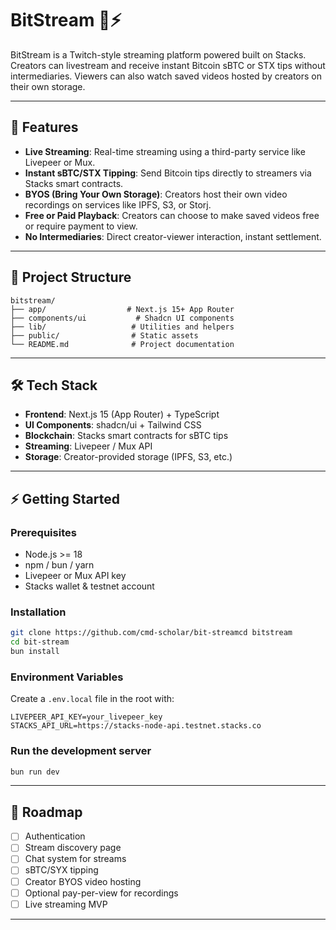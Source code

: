 # BitStream 🎥⚡

BitStream is a Twitch-style streaming platform powered built on Stacks.
Creators can livestream and receive instant Bitcoin sBTC or STX tips without intermediaries.
Viewers can also watch saved videos hosted by creators on their own storage.

---

## 🚀 Features

- **Live Streaming**: Real-time streaming using a third-party service like Livepeer or Mux.
- **Instant sBTC/STX Tipping**: Send Bitcoin tips directly to streamers via Stacks smart contracts.
- **BYOS (Bring Your Own Storage)**: Creators host their own video recordings on services like IPFS, S3, or Storj.
- **Free or Paid Playback**: Creators can choose to make saved videos free or require payment to view.
- **No Intermediaries**: Direct creator-viewer interaction, instant settlement.

---

## 📂 Project Structure

```
bitstream/
├── app/                  # Next.js 15+ App Router
├── components/ui           # Shadcn UI components
├── lib/                   # Utilities and helpers
├── public/                # Static assets
└── README.md              # Project documentation
```

---

## 🛠️ Tech Stack

- **Frontend**: Next.js 15 (App Router) + TypeScript
- **UI Components**: shadcn/ui + Tailwind CSS
- **Blockchain**: Stacks smart contracts for sBTC tips
- **Streaming**: Livepeer / Mux API
- **Storage**: Creator-provided storage (IPFS, S3, etc.)

---

## ⚡ Getting Started

### Prerequisites

- Node.js >= 18
- npm / bun / yarn
- Livepeer or Mux API key
- Stacks wallet & testnet account

### Installation

```bash
git clone https://github.com/cmd-scholar/bit-streamcd bitstream
cd bit-stream
bun install
```

### Environment Variables

Create a `.env.local` file in the root with:

```
LIVEPEER_API_KEY=your_livepeer_key
STACKS_API_URL=https://stacks-node-api.testnet.stacks.co
```

### Run the development server

```bash
bun run dev
```

---

## 🎯 Roadmap

- [ ] Authentication
- [ ] Stream discovery page
- [ ] Chat system for streams
- [ ] sBTC/SYX tipping
- [ ] Creator BYOS video hosting
- [ ] Optional pay-per-view for recordings
- [ ] Live streaming MVP

---
